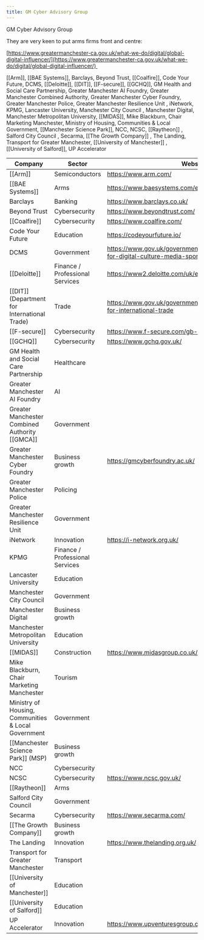```yaml
---
title: GM Cyber Advisory Group
---
```

GM Cyber Advisory Group

They are very keen to put arms firms front and centre:

  

[https://www.greatermanchester-ca.gov.uk/what-we-do/digital/global-digital-influencer/](https://www.greatermanchester-ca.gov.uk/what-we-do/digital/global-digital-influencer/) 

  

[[Arm]], [[BAE Systems]], Barclays, Beyond Trust, [[Coalfire]], Code Your Future, DCMS, [[Deloitte]], [[DIT]], [[F-secure]], [[GCHQ]], GM Health and Social Care Partnership, Greater Manchester AI Foundry, Greater Manchester Combined Authority, Greater Manchester Cyber Foundry, Greater Manchester Police, Greater Manchester Resilience Unit , iNetwork, KPMG, Lancaster University, Manchester City Council , Manchester Digital, Manchester Metropolitan University, [[MIDAS]], Mike Blackburn, Chair Marketing Manchester, Ministry of Housing, Communities & Local Government, [[Manchester Science Park]], NCC, NCSC, [[Raytheon]] , Salford City Council , Secarma, [[The Growth Company]] , The Landing, Transport for Greater Manchester, [[University of Manchester]] , [[University of Salford]], UP Accelerator

| Company | Sector | Website |
| ---- | ---- | ---- |
| [[Arm]] | Semiconductors | https://www.arm.com/ |
| [[BAE Systems]] |	Arms | https://www.baesystems.com/en/home |
| Barclays | Banking | https://www.barclays.co.uk/ |
| Beyond Trust | Cybersecurity | https://www.beyondtrust.com/ |
| [[Coalfire]] | Cybersecurity | https://www.coalfire.com/ |
| Code Your Future | Education | https://codeyourfuture.io/ |
| DCMS | Government | https://www.gov.uk/government/organisations/department-for-digital-culture-media-sport |
| [[Deloitte]] | Finance / Professional Services | https://www2.deloitte.com/uk/en.html |
| [[DIT]] (Department for International Trade) | Trade | https://www.gov.uk/government/organisations/department-for-international-trade |
| [[F-secure]] | Cybersecurity | https://www.f-secure.com/gb-en |
| [[GCHQ]] | Cybersecurity | https://www.gchq.gov.uk/ |
| GM Health and Social Care Partnership | Healthcare |
| Greater Manchester AI Foundry | AI |
| Greater Manchester Combined Authority [[GMCA]] | Government |
| Greater Manchester Cyber Foundry | Business growth | https://gmcyberfoundry.ac.uk/ |
| Greater Manchester Police | Policing |
| Greater Manchester Resilience Unit | Government |
| iNetwork | Innovation | https://i-network.org.uk/ |
| KPMG | Finance / Professional Services |
| Lancaster University | Education |
| Manchester City Council | Government |
| Manchester Digital | Business growth |
| Manchester Metropolitan University | Education |
| [[MIDAS]] | Construction | https://www.midasgroup.co.uk/ |
| Mike Blackburn, Chair Marketing Manchester | Tourism |
| Ministry of Housing, Communities & Local Government | Government |
| [[Manchester Science Park]] (MSP) | Business growth |
| NCC | Cybersecurity |
| NCSC | Cybersecurity | https://www.ncsc.gov.uk/ |
| [[Raytheon]] | Arms |
| Salford City Council | Government	|
| Secarma | Cybersecurity | https://www.secarma.com/ |
| [[The Growth Company]] | Business growth |
| The Landing | Innovation | https://www.thelanding.org.uk/ 
| Transport for Greater Manchester | Transport |
| [[University of Manchester]] | Education |
| [[University of Salford]] | Education	|
| UP Accelerator | Innovation | https://www.upventuresgroup.com/ |
